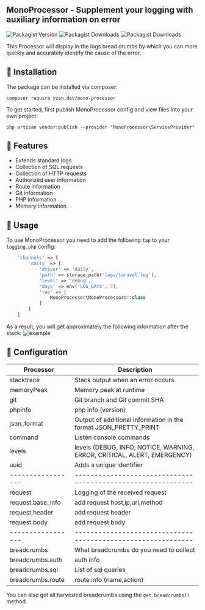 ## MonoProcessor - Supplement your logging with auxiliary information on error 
![Packagist Version](https://img.shields.io/packagist/v/yzen.dev/mono-processor?color=%23007ec6&style=plastic)
![Packagist Downloads](https://img.shields.io/packagist/dm/yzen.dev/mono-processor)
![Packagist Downloads](https://img.shields.io/packagist/dt/yzen.dev/mono-processor)

This Processor will display in the logs bread crumbs by which you can more quickly and accurately identify the cause of the error.

## :scroll: **Installation**
The package can be installed via composer:
```
composer require yzen.dev/mono-processor
```
To get started, first publish MonoProcessor config and view files into your own project:
```
php artisan vendor:publish --provider "MonoProcessor\ServiceProvider"
```

## :scroll: **Features**
* Extends standard logs
* Collection of SQL requests
* Collection of HTTP requests
* Authorized user information
* Route information 
* Git information 
* PHP information 
* Memory information 

## :scroll: **Usage**
To use MonoProcessor you need to add the following `tap` to your `logging.php` config:
```php
    'channels' => [
        'daily' => [
            'driver' => 'daily',
            'path' => storage_path('logs/laravel.log'),
            'level' => 'debug',
            'days' => env('LOG_DAYS', 7),
            'tap' => [
                MonoProcessor\MonoProcessors::class
            ]
        ]
    ]
```
As a result, you will get approximately the following information after the stack: 
![example](http://ipic.su/img/img7/fs/Bezymyannyj.1601029498.jpg)

## :scroll: **Configuration**

| Processor         | Description                                                  |
| ----------------- | ------------------------------------------------------------ |
| stacktrace        | Stack output when an error occurs                            |
| memoryPeak        | Memory peak at runtime                                       |
| git               | Git branch and Git commit SHA                                |
| phpinfo           | php info (version)                                           |
| json_format       | Output of additional information in the format JSON_PRETTY_PRINT|
| command           | Listen console commands                                      |
| levels            | levels (DEBUG, INFO, NOTICE, WARNING, ERROR, CRITICAL, ALERT, EMERGENCY)|
| uuid              | Adds a unique identifier                                     |
| ----------------- | ------------------------------------------------------------ |
| request           | Logging of the received request                              |
| request.base_info | add request host,ip,url,method                               |
| request.header    | add request header                                           |
| request.body      | add request body                                             |
| ----------------- | ------------------------------------------------------------ |
| breadcrumbs       | What breadcrumbs do you need to collect                      |
| breadcrumbs.auth  | auth info                                                    |
| breadcrumbs.sql   | List of sql queries                                          |
| breadcrumbs.route  | route info (name,action)                                    |


You can also get all harvested breadcrumbs using the `get_breadcrumbs()` method.
